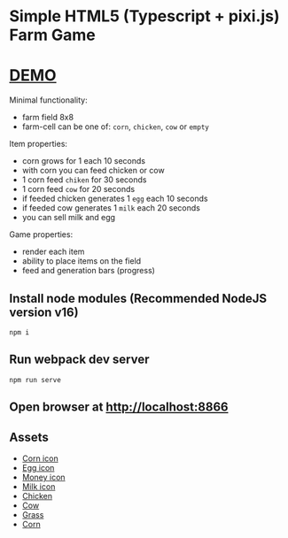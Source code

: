 # Simple HTML5 (Typescript + pixi.js) Farm Game

# [DEMO](https://volodalexey.github.io/simple-html5-farm-game/)

Minimal functionality:
- farm field 8x8
- farm-cell can be one of: `corn`, `chicken`, `cow` or `empty`

Item properties:
- corn grows for 1 each 10 seconds
- with corn you can feed chicken or cow
- 1 corn feed `chiken` for 30 seconds
- 1 corn feed `cow` for 20 seconds
- if feeded chicken generates 1 `egg` each 10 seconds
- if feeded cow generates 1 `milk` each 20 seconds
- you can sell milk and egg

Game properties:
- render each item
- ability to place items on the field
- feed and generation bars (progress)

## Install node modules (Recommended NodeJS version v16)

```
npm i
```

## Run webpack dev server

```
npm run serve
```

## Open browser at [http://localhost:8866](http://localhost:8866)

## Assets
- [Corn icon](https://thenounproject.com/icon/corn-1838227/)
- [Egg icon](https://thenounproject.com/icon/egg-153392/)
- [Money icon](https://thenounproject.com/icon/money-1524558/)
- [Milk icon](https://thenounproject.com/icon/cow-milk-3263282/)
- [Chicken](https://opengameart.org/sites/default/files/chicken_eat.png)
- [Cow](https://opengameart.org/sites/default/files/cow_eat.png)
- [Grass](https://butterymilk.itch.io/tiny-wonder-farm-asset-pack)
- [Corn](https://danaida.itch.io/free-growing-plants-pack-32x32)
